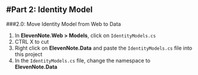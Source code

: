 #Part 2: Identity Model
---
###2.0: Move Identity Model from Web to Data
1. In **ElevenNote.Web > Models**, click on `IdentityModels.cs`
2. CTRL X to cut
3. Right click on **ElevenNote.Data** and paste the `IdentityModels.cs` file into this project
4. In the `IdentityModels.cs` file, change the namespace to **ElevenNote.Data**